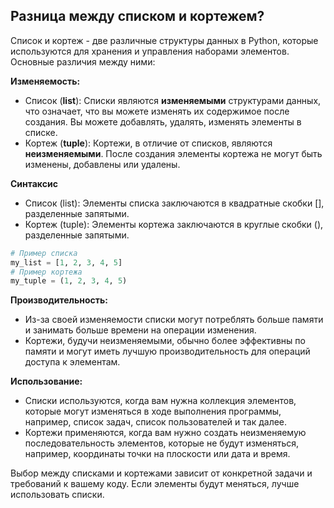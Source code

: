 Разница между списком и кортежем?
---------------------------------

Список и кортеж - две различные структуры данных в Python, которые используются для хранения и управления наборами элементов.
Основные различия между ними:

**Изменяемость:**

* Список (**list**): Списки являются **изменяемыми** структурами данных, что означает, что вы можете изменять их содержимое после создания.
  Вы можете добавлять, удалять, изменять элементы в списке.
* Кортеж (**tuple**): Кортежи, в отличие от списков, являются **неизменяемыми**. После создания элементы кортежа не могут быть изменены,
  добавлены или удалены.

**Синтаксис**

* Список (list): Элементы списка заключаются в квадратные скобки [], разделенные запятыми.
* Кортеж (tuple): Элементы кортежа заключаются в круглые скобки (), разделенные запятыми.

```python
# Пример списка
my_list = [1, 2, 3, 4, 5]
# Пример кортежа
my_tuple = (1, 2, 3, 4, 5)
```

**Производительность:**

* Из-за своей изменяемости списки могут потреблять больше памяти и занимать больше времени на операции изменения.
* Кортежи, будучи неизменяемыми, обычно более эффективны по памяти и могут иметь лучшую производительность для операций доступа к элементам.

**Использование:**

* Списки используются, когда вам нужна коллекция элементов, которые могут изменяться в ходе выполнения программы, например, список задач,
  список пользователей и так далее.
* Кортежи применяются, когда вам нужно создать неизменяемую последовательность элементов, которые не будут изменяться, например, координаты
  точки на плоскости или дата и время.

Выбор между списками и кортежами зависит от конкретной задачи и требований к вашему коду.
Если элементы будут меняться, лучше использовать списки. 